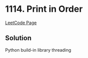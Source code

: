 # 1114. Print in Order
[LeetCode Page](https://leetcode.com/problems/print-in-order/)

## Solution
Python build-in library threading
